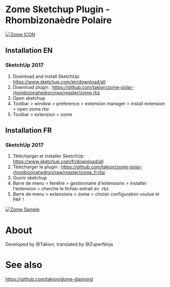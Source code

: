# Zome Sketchup Plugin - Rhombizonaèdre Polaire

[![Zome ICON](https://raw.githubusercontent.com/takion/zome-polar-rhombizonahedron/master/img/zome-icon.png)](https://github.com/takion/zome-polar-rhombizonahedron#)

## Installation EN

### SketchUp 2017
1. Download and install SketchUp: https://www.sketchup.com/en/download/all
2. Download plugin : https://github.com/takion/zome-polar-rhombizonahedron/raw/master/zome.rbz
3. Open sketchup
4. Toolbar > window > preference > extension manager > install extension > open zome.rbz
5. Toolbar > extension > zome

## Installation FR

### SketchUp 2017
1. Télécharger et installer SketchUp: https://www.sketchup.com/fr/download/all
2. Télécharger le plugin : https://github.com/takion/zome-polar-rhombizonahedron/raw/master/zome_fr.rbz
3. Ouvrir sketchup
4. Barre de menu > fenêtre > gestionnaire d'extensions > installer l'extension > cherche le fichier extrait en .rbz
5. Barre de menu > extensions > zome > choisir configuration voulue et PAF !

[![Zome Sample](https://raw.githubusercontent.com/takion/zome-polar-rhombizonahedron/master/img/zome-10-5.png)](https://github.com/takion/zome-polar-rhombizonahedron#)

# About
Developed by @Takion, translated by @ZuperNinja

# See also
https://github.com/takion/dome-diamond
